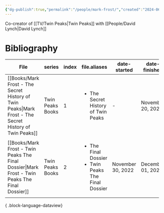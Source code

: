 ```yaml
---
{"dg-publish":true,"permalink":"/people/mark-frost/","created":"2024-06-11","updated":"2025-06-20"}
---
```



Co-creator of [[TV/Twin Peaks\|Twin Peaks]] with [[People/David Lynch\|David Lynch]]

# Bibliography

| File                                                                                                      | series           | index | file.aliases                                                             | date-started      | date-finished     |
| --------------------------------------------------------------------------------------------------------- | ---------------- | ----- | ------------------------------------------------------------------------ | ----------------- | ----------------- |
| [[Books/Mark Frost - The Secret History of Twin Peaks\|Mark Frost - The Secret History of Twin Peaks]] | Twin Peaks Books | 1     | <ul><li>The Secret History of Twin Peaks</li></ul>                       | \-                | November 20, 2022 |
| [[Books/Mark Frost - Twin Peaks The Final Dossier\|Mark Frost - Twin Peaks The Final Dossier]]         | Twin Peaks Books | 2     | <ul><li>The Final Dossier</li><li>Twin Peaks The Final Dossier</li></ul> | November 30, 2022 | December 01, 2022 |

{ .block-language-dataview}
